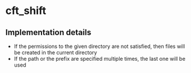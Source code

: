 # cft_shift
## Implementation details
- If the permissions to the given directory are not satisfied, then files will be created in the current directory
- If the path or the prefix are specified multiple times, the last one will be used
